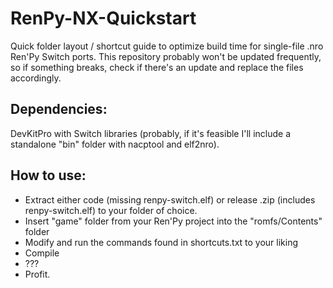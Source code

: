 # RenPy-NX-Quickstart
Quick folder layout / shortcut guide to optimize build time for single-file .nro Ren'Py Switch ports. This repository probably won't be updated frequently, so if something breaks, check if there's an update and replace the files accordingly. 

## Dependencies:
DevKitPro with Switch libraries (probably, if it's feasible I'll include a standalone "bin" folder with nacptool and elf2nro).

## How to use:
- Extract either code (missing renpy-switch.elf) or release .zip (includes renpy-switch.elf) to your folder of choice.
- Insert "game" folder from your Ren'Py project into the "romfs/Contents" folder
- Modify and run the commands found in shortcuts.txt to your liking
- Compile
- ???
- Profit.
